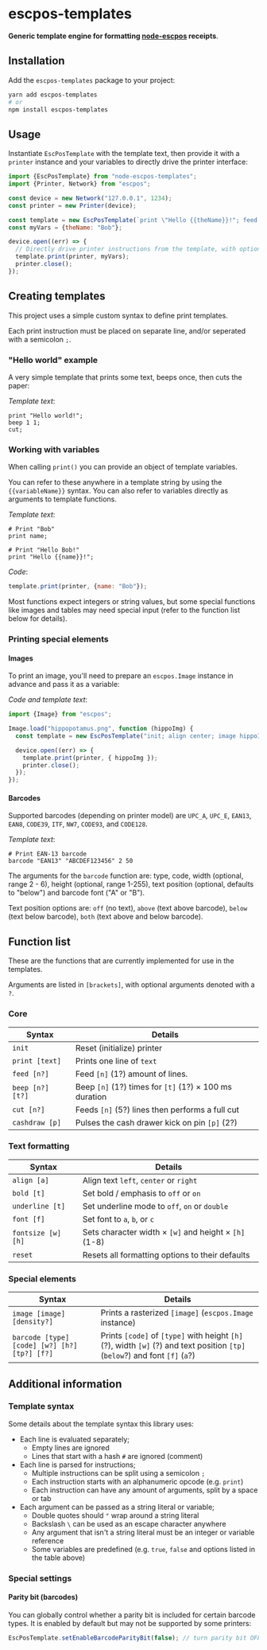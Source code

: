 # escpos-templates

**Generic template engine for formatting [node-escpos](https://github.com/song940/node-escpos) receipts**.

## Installation

Add the `escpos-templates` package to your project:

```bash
yarn add escpos-templates
# or
npm install escpos-templates
```

## Usage

Instantiate `EscPosTemplate` with the template text, then provide it with a `printer` instance and your variables to
directly drive the printer interface:

```javascript
import {EscPosTemplate} from "node-escpos-templates";
import {Printer, Network} from "escpos";

const device = new Network("127.0.0.1", 1234);
const printer = new Printer(device);

const template = new EscPosTemplate(`print \"Hello {{theName}}!"; feed 2; cut;`);
const myVars = {theName: "Bob"};

device.open((err) => {
  // Directly drive printer instructions from the template, with optional variables
  template.print(printer, myVars);
  printer.close();
});
```

## Creating templates

This project uses a simple custom syntax to define print templates.

Each print instruction must be placed on separate line, and/or seperated with a semicolon `;`.

### "Hello world" example

A very simple template that prints some text, beeps once, then cuts the paper:

*Template text*:
```
print "Hello world!";
beep 1 1;
cut;
```

### Working with variables 

When calling `print()` you can provide an object of template variables.

You can refer to these anywhere in a template string by using the `{{variableName}}` syntax. You can also refer to
variables directly as arguments to template functions.

*Template text*:
```
# Print "Bob" 
print name;

# Print "Hello Bob!"
print "Hello {{name}}!";
```

*Code*:
```javascript
template.print(printer, {name: "Bob"});
```

Most functions expect integers or string values, but some special functions like images and tables may need special input (refer to the function list below for details).

### Printing special elements

#### Images
To print an image, you'll need to prepare an `escpos.Image` instance in advance and pass it as a variable:

*Code and template text*:
```javascript
import {Image} from "escpos";

Image.load("hippopotamus.png", function (hippoImg) {
  const template = new EscPosTemplate("init; align center; image hippoImg; feed 5; cut");

  device.open((err) => {
    template.print(printer, { hippoImg });
    printer.close();
  });
});
```


#### Barcodes
Supported barcodes (depending on printer model) are `UPC_A`, `UPC_E`, `EAN13`, `EAN8`, `CODE39`, `ITF`, `NW7`, `CODE93`, and `CODE128`.

*Template text*:
```
# Print EAN-13 barcode
barcode "EAN13" "ABCDEF123456" 2 50
```

The arguments for the `barcode` function are: type, code, width (optional, range 2 - 6), height (optional, range 1-255), text position (optional, defaults to "below") and barcode font ("A" or "B").

Text position options are: `off` (no text), `above` (text above barcode), `below` (text below barcode), `both` (text above and below barcode).


## Function list

These are the functions that are currently implemented for use in the templates.

Arguments are listed in `[brackets]`, with optional arguments denoted with a `?`.

### Core

| Syntax           | Details                                                |
|------------------|--------------------------------------------------------|
| `init`           | Reset (initialize) printer                             |
| `print [text]`   | Prints one line of `text`                              |
| `feed [n?]`      | Feed `[n]` (1?) amount of lines.                       |
| `beep [n?] [t?]` | Beep `[n]` (1?) times for `[t]` (1?) × 100 ms duration |
| `cut [n?]`       | Feeds `[n]` (5?) lines then performs a full cut        |
| `cashdraw [p]`   | Pulses the cash drawer kick on pin `[p]` (2?)          |

### Text formatting

| Syntax             | Details                                                  |
|--------------------|----------------------------------------------------------|
| `align [a]`        | Align text `left`, `center` or `right`                   | 
| `bold [t]`         | Set bold / emphasis to `off` or `on`                     | 
| `underline [t]`    | Set underline mode to `off`, `on` or `double`            |
| `font [f]`         | Set font to `a`, `b`, or `c`                             | 
| `fontsize [w] [h]` | Sets character width × `[w]` and height × `[h]`  (1-8)   | 
| `reset`            | Resets all formatting options to their defaults          |


### Special elements

| Syntax                                       | Details                                                                                                                      |
|----------------------------------------------|------------------------------------------------------------------------------------------------------------------------------|
| `image [image] [density?]`                   | Prints a rasterized `[image]` (`escpos.Image` instance)                                                                      | 
| `barcode [type] [code] [w?] [h?] [tp?] [f?]` | Prints `[code]` of `[type]` with height `[h]` (?), width `[w]` (?) and text position `[tp]` (`below`?) and font `[f]` (`a`?) |

## Additional information

### Template syntax
Some details about the template syntax this library uses:
- Each line is evaluated separately;
  - Empty lines are ignored
  - Lines that start with a hash `#` are ignored (comment)
- Each line is parsed for instructions;
  - Multiple instructions can be split using a semicolon `;`
  - Each instruction starts with an alphanumeric opcode (e.g. `print`)
  - Each instruction can have any amount of arguments, split by a space or tab
- Each argument can be passed as a string literal or variable;
  - Double quotes should `"` wrap around a string literal
  - Backslash ` \ ` can be used as an escape character anywhere
  - Any argument that isn't a string literal must be an integer or variable reference
  - Some variables are predefined (e.g. `true`, `false` and options listed in the table above)

### Special settings

#### Parity bit (barcodes)
You can globally control whether a parity bit is included for certain barcode types. It is enabled by default but may not be supported by some printers:

```javascript
EscPosTemplate.setEnableBarcodeParityBit(false); // turn parity bit OFF for all barcodes 
```